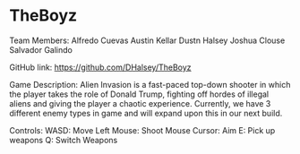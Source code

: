 ﻿# TheBoyz
Team Members:
Alfredo Cuevas
Austin Kellar
Dustn Halsey
Joshua Clouse
Salvador Galindo

GitHub link:
https://github.com/DHalsey/TheBoyz

Game Description:
Alien Invasion is a fast-paced top-down shooter in which the player takes the role of Donald Trump, fighting off hordes of illegal aliens and giving the player a chaotic experience.
Currently, we have 3 different enemy types in game and will expand upon this in our next build.

Controls:
WASD: Move
Left Mouse: Shoot
Mouse Cursor: Aim
E: Pick up weapons
Q: Switch Weapons
